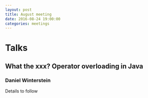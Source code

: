 ```yaml
---
layout: post
title: August meeting
date: 2016-08-24 19:00:00
categories: meetings
---
```


# Talks

## What the xxx? Operator overloading in Java 
### Daniel Winterstein 


Details to follow

